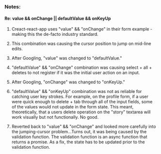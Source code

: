 ### Notes:

#### Re: value && onChange || defaultValue && onKeyUp

1. Creact-react-app uses "value" && "onChange" in their form example - making this the de-facto industry standard.

2. This combination was causing the cursor position to jump on mid-line edits.

3. After Googling, "value" was changed to "defaultValue."

4. "defaultValue" && "onChange" combination was causing select + all + deletes to not register if it was the initial user action on an input.

5. After Googling, "onChange" was changed to "onKeyUp."

6. "defaultValue" && "onKeyUp" combination was not as reliable for catching user key strokes. For example, on the profile form, if a user were quick enough to delete + tab through all of the input fields, some of the values would not update in the form state. This meant, theoretically, that a users delete operation on the "story" textarea will work visually but not functionally. No good.

7. Reverted back to "value" && "onChange" and looked more carefully into the jumping-cursor problem...Turns out, it was being caused by the validation function. The validation function is an async function that returns a promise. As a fix, the state has to be updated prior to the validation function.
